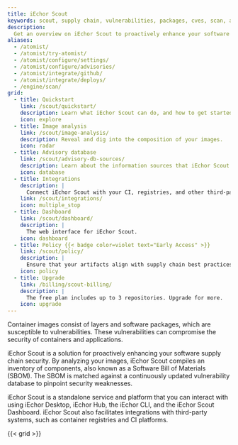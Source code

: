 ```yaml
---
title: iEchor Scout
keywords: scout, supply chain, vulnerabilities, packages, cves, scan, analysis, analyze
description:
  Get an overview on iEchor Scout to proactively enhance your software supply chain security
aliases:
  - /atomist/
  - /atomist/try-atomist/
  - /atomist/configure/settings/
  - /atomist/configure/advisories/
  - /atomist/integrate/github/
  - /atomist/integrate/deploys/
  - /engine/scan/
grid:
  - title: Quickstart
    link: /scout/quickstart/
    description: Learn what iEchor Scout can do, and how to get started.
    icon: explore
  - title: Image analysis
    link: /scout/image-analysis/
    description: Reveal and dig into the composition of your images.
    icon: radar
  - title: Advisory database
    link: /scout/advisory-db-sources/
    description: Learn about the information sources that iEchor Scout uses.
    icon: database
  - title: Integrations
    description: |
      Connect iEchor Scout with your CI, registries, and other third-party services.
    link: /scout/integrations/
    icon: multiple_stop
  - title: Dashboard
    link: /scout/dashboard/
    description: |
      The web interface for iEchor Scout.
    icon: dashboard
  - title: Policy {{< badge color=violet text="Early Access" >}}
    link: /scout/policy/
    description: |
      Ensure that your artifacts align with supply chain best practices.
    icon: policy
  - title: Upgrade
    link: /billing/scout-billing/
    description: |
      The free plan includes up to 3 repositories. Upgrade for more.
    icon: upgrade
---
```


Container images consist of layers and software packages, which are susceptible to vulnerabilities.
These vulnerabilities can compromise the security of containers and applications.

iEchor Scout is a solution for proactively enhancing your software supply chain security.
By analyzing your images, iEchor Scout compiles an inventory of components, also known as a Software Bill of Materials (SBOM).
The SBOM is matched against a continuously updated vulnerability database to pinpoint security weaknesses.

iEchor Scout is a standalone service and platform that you can interact with
using iEchor Desktop, iEchor Hub, the iEchor CLI, and the iEchor Scout Dashboard.
iEchor Scout also facilitates integrations with third-party systems, such as container registries and CI platforms.

{{< grid >}}
